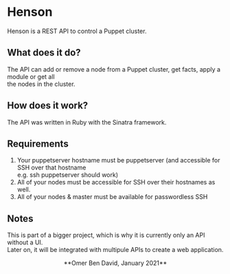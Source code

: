 # Henson
Henson is a REST API to control a Puppet cluster.
## What does it do?
The API can add or remove a node from a Puppet cluster, get facts, apply a module or get all  
the nodes in the cluster.
## How does it work?
The API was written in Ruby with the Sinatra framework.
## Requirements
1. Your puppetserver hostname must be puppetserver (and accessible for SSH over that hostname  
e.g. ssh puppetserver should work)
2. All of your nodes must be accessible for SSH over their hostnames as well.
3. All of your nodes & master must be available for passwordless SSH
## Notes
This is part of a bigger project, which is why it is currently only an API without a UI.  
Later on, it will be integrated with multipule APIs to create a web application.

<div style="text-align:center">**Omer Ben David, January 2021**</div>